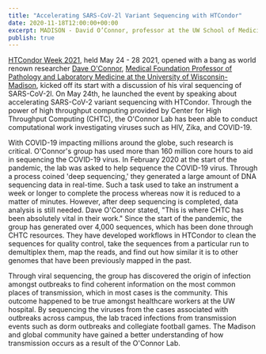 ```yaml
---
title: "Accelerating SARS-CoV-2l Variant Sequencing with HTCondor" 
date: 2020-11-18T12:00:00+00:00
excerpt: MADISON - David O’Connor, professor at the UW School of Medicine and Public Health, opened HTCondor Week 2021 and dsicussed how his lab could identify the origin of a covid infection and trace community spread of the virus using viral squencing, enabled by high-throughput computing. 
publish: true
--- 
```


[HTCondor Week 2021](https://agenda.hep.wisc.edu/event/1579/), held May 24 - 28 2021, opened with a bang as world renown researcher [Dave O'Connor](https://experts.news.wisc.edu/experts/david-o-connor), [Medical Foundation Professor of Pathology and Laboratory Medicine at the University of Wisconsin-Madison](https://dho.pathology.wisc.edu/), kicked off its start with a discussion of his viral sequencing of SARS-CoV-2l. On May 24th, he launched the event by speaking about accelerating SARS-CoV-2 variant sequencing with HTCondor. Through the power of high throughput computing provided by Center for High Throughput Computing (CHTC), the O'Connor Lab has been able to conduct computational work investigating viruses such as HIV, Zika, and COVID-19. 

With COVID-19 impacting millions around the globe, such research is critical. O'Connor's group has used more than 160 million core hours to aid in sequencing the COVID-19 virus.  In February 2020 at the start of the pandemic, the lab was asked to help sequence the COVID-19 virus. Through a process coined 'deep sequencing,' they generated a large amount of DNA sequencing data in real-time. Such a task used to take an instrument a week or longer to complete the process whereas now it is reduced to a matter of minutes. However, after deep sequencing is completed, data analysis is still needed. Dave O'Connor stated, "This is where CHTC has been absolutely vital in their work." Since the start of the pandemic, the group has generated over 4,000 sequences, which has been done through CHTC resources. They have developed workflows in HTCondor to clean the sequences for quality control, take the sequences from a particular run to demultiplex them, map the reads, and find out how similar it is to other genomes that have been previously mapped in the past. 

Through viral sequencing, the group has discovered the origin of infection amongst outbreaks to find coherent information on the most common places of transmission, which in most cases is the community. This outcome happened to be true amongst healthcare workers at the UW hospital. By sequencing the viruses from the cases associated with outbreaks across campus, the lab traced infections from transmission events such as dorm outbreaks and collegiate football games. The Madison and global community have gained a better understanding of how transmission occurs as a result of the O'Connor Lab.
